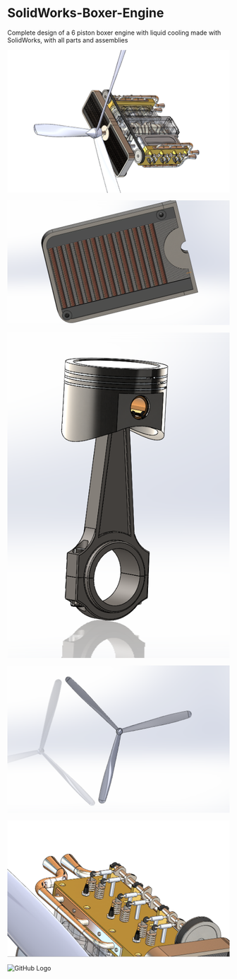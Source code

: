 # SolidWorks-Boxer-Engine
Complete design of a 6 piston boxer engine with liquid cooling made with SolidWorks, with all parts and assemblies

[![Watch the video](https://github.com/SergiBago/SolidWorks-Boxer-Engine/blob/master/Images%20and%20Videos/Image.PNG)](https://www.youtube.com/watch?v=zXgDzV2nmK4&feature=emb_logo)

![GitHub Logo](https://github.com/SergiBago/SolidWorks-Boxer-Engine/blob/master/Images%20and%20Videos/Radiator.PNG)

![GitHub Logo](https://github.com/SergiBago/SolidWorks-Boxer-Engine/blob/master/Images%20and%20Videos/Piston.PNG)

![GitHub Logo](https://github.com/SergiBago/SolidWorks-Boxer-Engine/blob/master/Images%20and%20Videos/Helix.PNG)

![GitHub Logo](https://github.com/SergiBago/SolidWorks-Boxer-Engine/blob/master/Images%20and%20Videos/Levas.PNG)

![GitHub Logo](https://github.com/SergiBago/SolidWorks-Boxer-Engine/blob/master/Images%20and%20Videos/Cigue%C3%B1al.PNG)

